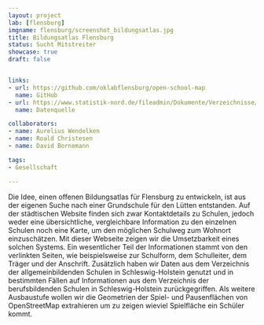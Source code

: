 ```yaml
---
layout: project
lab: [flensburg]
imgname: flensburg/screenshot_bildungsatlas.jpg
title: Bildungsatlas Flensburg
status: Sucht Mitstreiter
showcase: true
draft: false


links:
- url: https://github.com/oklabflensburg/open-school-map
  name: GitHub
- url: https://www.statistik-nord.de/fileadmin/Dokumente/Verzeichnisse/Schulverzeichnis_A_22-23.pdf
  name: Datenquelle

collaborators:
- name: Aurelius Wendelken
- name: Roald Christesen
- name: David Bornemann

tags:
- Gesellschaft

---
```


Die Idee, einen offenen Bildungsatlas für Flensburg zu entwickeln, ist aus der eigenen Suche nach einer Grundschule für den Lütten entstanden. Auf der städtischen Website finden sich zwar Kontaktdetails zu Schulen, jedoch weder eine übersichtliche, vergleichbare Information zu den einzelnen Schulen noch eine Karte, um den möglichen Schulweg zum Wohnort einzuschätzen. Mit dieser Webseite zeigen wir die Umsetzbarkeit eines solchen Systems. Ein wesentlicher Teil der Informationen stammt von den verlinkten Seiten, wie beispielsweise zur Schulform, dem Schulleiter, dem Träger und der Anschrift. Zusätzlich haben wir Daten aus dem Verzeichnis der allgemeinbildenden Schulen in Schleswig-Holstein genutzt und in bestimmten Fällen auf Informationen aus dem Verzeichnis der berufsbildenden Schulen in Schleswig-Holstein zurückgegriffen. Als weitere Ausbaustufe wollen wir die Geometrien der Spiel- und Pausenflächen von OpenStreetMap extrahieren um zu zeigen wieviel Spielfläche ein Schüler kommt.
